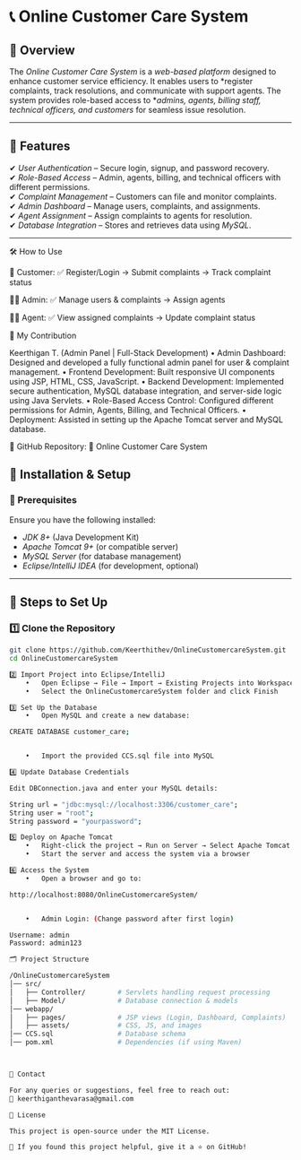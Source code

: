 

# 📞 Online Customer Care System  

## 🌟 Overview  
The *Online Customer Care System* is a *web-based platform* designed to enhance customer service efficiency. It enables users to *register complaints, track resolutions, and communicate with support agents. The system provides role-based access to **admins, agents, billing staff, technical officers, and customers* for seamless issue resolution.  

---

## 🎯 Features  
✔ *User Authentication* – Secure login, signup, and password recovery.  
✔ *Role-Based Access* – Admin, agents, billing, and technical officers with different permissions.  
✔ *Complaint Management* – Customers can file and monitor complaints.  
✔ *Admin Dashboard* – Manage users, complaints, and assignments.  
✔ *Agent Assignment* – Assign complaints to agents for resolution.  
✔ *Database Integration* – Stores and retrieves data using *MySQL*.  

---
🛠 How to Use

👤 Customer:
✅ Register/Login → Submit complaints → Track complaint status

👨‍💼 Admin:
✅ Manage users & complaints → Assign agents

👨‍🔧 Agent:
✅ View assigned complaints → Update complaint status


👤 My Contribution

Keerthigan T. (Admin Panel | Full-Stack Development)
	•	Admin Dashboard: Designed and developed a fully functional admin panel for user & complaint management.
	•	Frontend Development: Built responsive UI components using JSP, HTML, CSS, JavaScript.
	•	Backend Development: Implemented secure authentication, MySQL database integration, and server-side logic using Java Servlets.
	•	Role-Based Access Control: Configured different permissions for Admin, Agents, Billing, and Technical Officers.
	•	Deployment: Assisted in setting up the Apache Tomcat server and MySQL database.

📌 GitHub Repository: 🔗 Online Customer Care System


## 🚀 Installation & Setup  

### 📌 Prerequisites  
Ensure you have the following installed:  
- *JDK 8+* (Java Development Kit)  
- *Apache Tomcat 9+* (or compatible server)  
- *MySQL Server* (for database management)  
- *Eclipse/IntelliJ IDEA* (for development, optional)  

---

## 🔧 Steps to Set Up  

### 1️⃣ Clone the Repository  
```sh
git clone https://github.com/Keerthithev/OnlineCustomercareSystem.git
cd OnlineCustomercareSystem

2️⃣ Import Project into Eclipse/IntelliJ
	•	Open Eclipse → File → Import → Existing Projects into Workspace
	•	Select the OnlineCustomercareSystem folder and click Finish

3️⃣ Set Up the Database
	•	Open MySQL and create a new database:

CREATE DATABASE customer_care;


	•	Import the provided CCS.sql file into MySQL

4️⃣ Update Database Credentials

Edit DBConnection.java and enter your MySQL details:

String url = "jdbc:mysql://localhost:3306/customer_care";
String user = "root";
String password = "yourpassword";

5️⃣ Deploy on Apache Tomcat
	•	Right-click the project → Run on Server → Select Apache Tomcat
	•	Start the server and access the system via a browser

6️⃣ Access the System
	•	Open a browser and go to:

http://localhost:8080/OnlineCustomercareSystem/


	•	Admin Login: (Change password after first login)

Username: admin
Password: admin123

🗂 Project Structure

/OnlineCustomercareSystem
│── src/
│   ├── Controller/        # Servlets handling request processing
│   ├── Model/             # Database connection & models
│── webapp/
│   ├── pages/             # JSP views (Login, Dashboard, Complaints)
│   ├── assets/            # CSS, JS, and images
│── CCS.sql                # Database schema
│── pom.xml                # Dependencies (if using Maven)



📩 Contact

For any queries or suggestions, feel free to reach out:
📧 keerthiganthevarasa@gmail.com

📜 License

This project is open-source under the MIT License.

🌟 If you found this project helpful, give it a ⭐ on GitHub!



